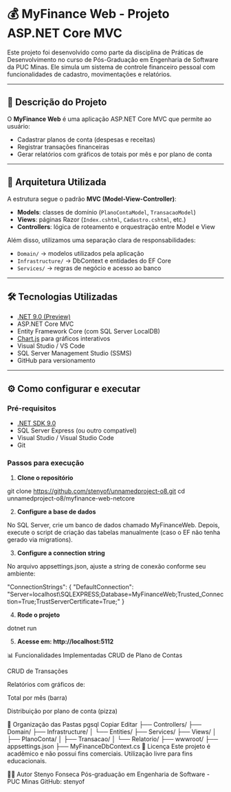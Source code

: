 # 💰 MyFinance Web - Projeto ASP.NET Core MVC

Este projeto foi desenvolvido como parte da disciplina de Práticas de Desenvolvimento no curso de Pós-Graduação em Engenharia de Software da PUC Minas. Ele simula um sistema de controle financeiro pessoal com funcionalidades de cadastro, movimentações e relatórios.

---

## 📌 Descrição do Projeto

O **MyFinance Web** é uma aplicação ASP.NET Core MVC que permite ao usuário:

- Cadastrar planos de conta (despesas e receitas)
- Registrar transações financeiras
- Gerar relatórios com gráficos de totais por mês e por plano de conta

---

## 🧱 Arquitetura Utilizada

A estrutura segue o padrão **MVC (Model-View-Controller)**:

- **Models**: classes de domínio (`PlanoContaModel`, `TransacaoModel`)
- **Views**: páginas Razor (`Index.cshtml`, `Cadastro.cshtml`, etc.)
- **Controllers**: lógica de roteamento e orquestração entre Model e View

Além disso, utilizamos uma separação clara de responsabilidades:

- `Domain/` → modelos utilizados pela aplicação
- `Infrastructure/` → DbContext e entidades do EF Core
- `Services/` → regras de negócio e acesso ao banco

---

## 🛠️ Tecnologias Utilizadas

- [.NET 9.0 (Preview)](https://learn.microsoft.com/en-us/dotnet/core/whats-new/dotnet-9)
- ASP.NET Core MVC
- Entity Framework Core (com SQL Server LocalDB)
- [Chart.js](https://www.chartjs.org/) para gráficos interativos
- Visual Studio / VS Code
- SQL Server Management Studio (SSMS)
- GitHub para versionamento

---

## ⚙️ Como configurar e executar

### Pré-requisitos

- [.NET SDK 9.0](https://dotnet.microsoft.com/en-us/download/dotnet/9.0)
- SQL Server Express (ou outro compatível)
- Visual Studio / Visual Studio Code
- Git

### Passos para execução

1. **Clone o repositório**

git clone https://github.com/stenyof/unnamedproject-o8.git
cd unnamedproject-o8/myfinance-web-netcore

2. **Configure a base de dados**

No SQL Server, crie um banco de dados chamado MyFinanceWeb. Depois, execute o script de criação das tabelas manualmente (caso o EF não tenha gerado via migrations).

3. **Configure a connection string**

No arquivo appsettings.json, ajuste a string de conexão conforme seu ambiente:

"ConnectionStrings": {
  "DefaultConnection": "Server=localhost\\SQLEXPRESS;Database=MyFinanceWeb;Trusted_Connection=True;TrustServerCertificate=True;"
}

4. **Rode o projeto**

dotnet run

5. **Acesse em: http://localhost:5112**

📊 Funcionalidades Implementadas
 CRUD de Plano de Contas

 CRUD de Transações

 Relatórios com gráficos de:

Total por mês (barra)

Distribuição por plano de conta (pizza)

📁 Organização das Pastas
pgsql
Copiar
Editar
├── Controllers/
├── Domain/
├── Infrastructure/
│   └── Entities/
├── Services/
├── Views/
│   ├── PlanoConta/
│   ├── Transacao/
│   └── Relatorio/
├── wwwroot/
├── appsettings.json
├── MyFinanceDbContext.cs
📄 Licença
Este projeto é acadêmico e não possui fins comerciais. Utilização livre para fins educacionais.

👨‍💻 Autor
Stenyo Fonseca
Pós-graduação em Engenharia de Software - PUC Minas
GitHub: stenyof